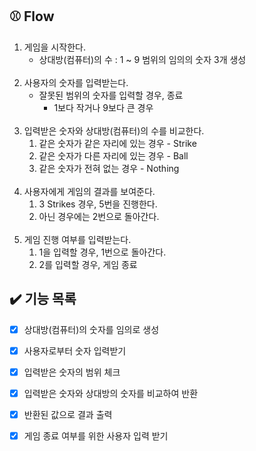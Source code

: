 ## ⚾️ Flow

1. 게임을 시작한다.
   - 상대방(컴퓨터)의 수 : 1 ~ 9 범위의 임의의 숫자 3개 생성
</br></br>
2. 사용자의 숫자를 입력받는다.
   - 잘못된 범위의 숫자를 입력할 경우, 종료
     - 1보다 작거나 9보다 큰 경우
</br></br>
3. 입력받은 숫자와 상대방(컴퓨터)의 수를 비교한다.
   1. 같은 숫자가 같은 자리에 있는 경우 - Strike
   2. 같은 숫자가 다른 자리에 있는 경우 - Ball
   3. 같은 숫자가 전혀 없는 경우 - Nothing
</br></br>
4. 사용자에게 게임의 결과를 보여준다.
   1. 3 Strikes 경우, 5번을 진행한다.
   2. 아닌 경우에는 2번으로 돌아간다.
</br></br>
5. 게임 진행 여부를 입력받는다.
   1. 1을 입력할 경우, 1번으로 돌아간다.
   2. 2를 입력할 경우, 게임 종료

## ✔️ 기능 목록
- [X] 상대방(컴퓨터)의 숫자를 임의로 생성
- [X] 사용자로부터 숫자 입력받기
- [X] 입력받은 숫자의 범위 체크  
- [X] 입력받은 숫자와 상대방의 숫자를 비교하여 반환
- [X] 반환된 값으로 결과 출력
- [X] 게임 종료 여부를 위한 사용자 입력 받기


